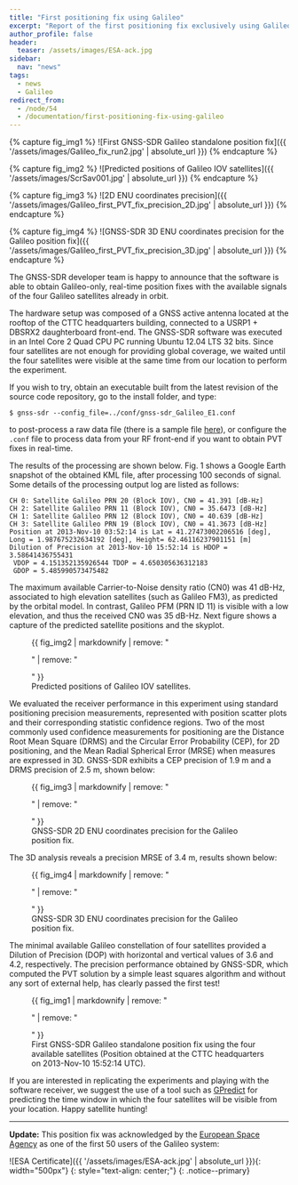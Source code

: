 ```yaml
---
title: "First positioning fix using Galileo"
excerpt: "Report of the first positioning fix exclusively using Galileo satellites."
author_profile: false
header:
  teaser: /assets/images/ESA-ack.jpg
sidebar:
  nav: "news"
tags:
  - news
  - Galileo
redirect_from:
  - /node/54
  - /documentation/first-positioning-fix-using-galileo
---
```


{% capture fig_img1 %}
  ![First GNSS-SDR Galileo standalone position fix]({{ '/assets/images/Galileo_fix_run2.jpg' | absolute_url }})
{% endcapture %}

{% capture fig_img2 %}
  ![Predicted positions of Galileo IOV satellites]({{ '/assets/images/ScrSav001.jpg' | absolute_url }})
{% endcapture %}

{% capture fig_img3 %}
  ![2D ENU coordinates precision]({{ '/assets/images/Galileo_first_PVT_fix_precision_2D.jpg' | absolute_url }})
{% endcapture %}

{% capture fig_img4 %}
  ![GNSS-SDR 3D ENU coordinates precision for the Galileo position fix]({{ '/assets/images/Galileo_first_PVT_fix_precision_3D.jpg' | absolute_url }})
{% endcapture %}


The GNSS-SDR developer team is happy to announce that the software is able to obtain Galileo-only, real-time position fixes with the available signals of the four Galileo satellites already in orbit.

The hardware setup was composed of a GNSS active antenna located at the rooftop of the CTTC headquarters building, connected to a USRP1 + DBSRX2 daughterboard front-end. The GNSS-SDR software was executed in an Intel Core 2 Quad CPU PC running Ubuntu 12.04 LTS 32 bits. Since four satellites are not enough for providing global coverage, we waited until the four satellites were visible at the same time from our location to perform the experiment.

If you wish to try, obtain an executable built from the latest revision of the source code repository, go to the install folder, and type:

```
$ gnss-sdr --config_file=../conf/gnss-sdr_Galileo_E1.conf
```

to post-process a raw data file (there is a sample file [here](https://sourceforge.net/projects/gnss-sdr/files/data/)), or configure the `.conf` file to process data from your RF front-end if you want to obtain PVT fixes in real-time.

The results of the processing are shown below. Fig. 1 shows a Google Earth snapshot of the obtained KML file, after processing 100 seconds of signal. Some details of the processing output log are listed as follows:

```
CH 0: Satellite Galileo PRN 20 (Block IOV), CN0 = 41.391 [dB-Hz]
CH 2: Satellite Galileo PRN 11 (Block IOV), CN0 = 35.6473 [dB-Hz]
CH 1: Satellite Galileo PRN 12 (Block IOV), CN0 = 40.639 [dB-Hz]
CH 3: Satellite Galileo PRN 19 (Block IOV), CN0 = 41.3673 [dB-Hz]
Position at 2013-Nov-10 03:52:14 is Lat = 41.27473002206516 [deg],
Long = 1.987675232634192 [deg], Height= 62.46116237901151 [m]
Dilution of Precision at 2013-Nov-10 15:52:14 is HDOP = 3.58641436755431
 VDOP = 4.151352135926544 TDOP = 4.650305636312183
 GDOP = 5.485990573475482
```

The maximum available Carrier-to-Noise density ratio (CN0) was 41 dB-Hz, associated to high elevation satellites (such as Galileo FM3), as predicted by the orbital model. In contrast, Galileo PFM (PRN ID 11) is visible with a low elevation, and thus the received CN0 was 35 dB-Hz. Next figure shows a capture of the predicted satellite positions and the skyplot.

<figure>
  {{ fig_img2 | markdownify | remove: "<p>" | remove: "</p>" }}
  <figcaption>Predicted positions of Galileo IOV satellites.</figcaption>
</figure>


We evaluated the receiver performance in this experiment using standard positioning precision measurements, represented with position scatter plots and their corresponding statistic confidence regions. Two of the most commonly used confidence measurements for positioning are the Distance Root Mean Square (DRMS) and the Circular Error Probability (CEP), for 2D positioning, and the Mean Radial Spherical Error (MRSE) when measures are expressed in 3D. GNSS-SDR exhibits a CEP precision of 1.9 m and a DRMS precision of 2.5 m, shown below:

<figure>
  {{ fig_img3 | markdownify | remove: "<p>" | remove: "</p>" }}
  <figcaption>GNSS-SDR 2D ENU coordinates precision for the Galileo position fix.</figcaption>
</figure>


The 3D analysis reveals a precision MRSE of 3.4 m, results shown below:

<figure>
  {{ fig_img4 | markdownify | remove: "<p>" | remove: "</p>" }}
  <figcaption>GNSS-SDR 3D ENU coordinates precision for the Galileo position fix.</figcaption>
</figure>

The minimal available Galileo constellation of four satellites provided a Dilution of Precision (DOP) with horizontal and vertical values of 3.6 and 4.2, respectively. The precision performance obtained by GNSS-SDR, which computed the PVT solution by a simple least squares algorithm and without any sort of external help, has clearly passed the first test!

<figure>
  {{ fig_img1 | markdownify | remove: "<p>" | remove: "</p>" }}
  <figcaption>First GNSS-SDR Galileo standalone position fix using the four available satellites (Position obtained at the CTTC headquarters on 2013-Nov-10 15:52:14 UTC).</figcaption>
</figure>


If you are interested in replicating the experiments and playing with the software receiver, we suggest the use of a tool such as [GPredict](http://gpredict.oz9aec.net/) for predicting the time window in which the four satellites will be visible from your location. Happy satellite hunting!


---------



**Update:** This position fix was acknowledged by the [European Space Agency](http://www.esa.int/) as one of the first 50 users of the Galileo system:

![ESA Certificate]({{ '/assets/images/ESA-ack.jpg' | absolute_url }}){: width="500px"}
{: style="text-align: center;"}
{: .notice--primary}
